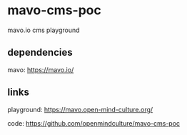 # mavo-cms-poc
mavo.io cms playground

## dependencies

mavo: https://mavo.io/

## links

playground: https://mavo.open-mind-culture.org/

code: https://github.com/openmindculture/mavo-cms-poc
